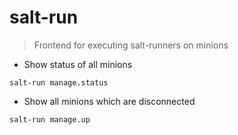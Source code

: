 # salt-run

>Frontend for executing salt-runners on minions

- Show status of all minions

`salt-run manage.status`

- Show all minions which are disconnected

`salt-run manage.up`
